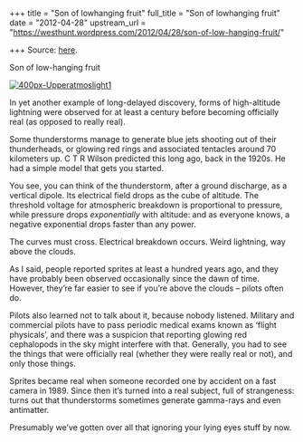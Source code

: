 +++
title = "Son of lowhanging fruit"
full_title = "Son of lowhanging fruit"
date = "2012-04-28"
upstream_url = "https://westhunt.wordpress.com/2012/04/28/son-of-low-hanging-fruit/"

+++
Source: [here](https://westhunt.wordpress.com/2012/04/28/son-of-low-hanging-fruit/).

Son of low-hanging fruit

[![](https://westhunt.files.wordpress.com/2012/04/400px-upperatmoslight1.jpg?w=640 "400px-Upperatmoslight1")](https://westhunt.files.wordpress.com/2012/04/400px-upperatmoslight1.jpg)

In yet another example of long-delayed discovery, forms of
high-altitude lightning were observed for at least a century before
becoming officially real (as opposed to really real).

Some thunderstorms manage to generate blue jets shooting out of their
thunderheads, or glowing red rings and associated tentacles around 70
kilometers up. C T R Wilson predicted this long ago, back in the
1920s. He had a simple model that gets you started.

You see, you can think of the thunderstorm, after a ground discharge,
as a vertical dipole. Its electrical field drops as the cube of
altitude. The threshold voltage for atmospheric breakdown is
proportional to pressure, while pressure drops *exponentially* with
altitude: and as everyone knows, a negative exponential drops faster
than any power.

The curves must cross. Electrical breakdown occurs. Weird lightning,
way above the clouds.

As I said, people reported sprites at least a hundred years ago, and
they have probably been observed occasionally since the dawn of time.
However, they’re far easier to see if you’re above the clouds – pilots
often do.

Pilots also learned not to talk about it, because nobody listened. 
Military and commercial pilots have to pass periodic medical exams known
as ‘flight physicals’, and there was a suspicion that reporting glowing
red cephalopods in the sky might interfere with that. Generally, you
had to see the things that were officially real (whether they were
really real or not), and only those things.

Sprites became real when someone recorded one by accident on a fast
camera in 1989. Since then it’s turned into a real subject, full of
strangeness: turns out that thunderstorms sometimes generate gamma-rays
and even antimatter.

Presumably we’ve gotten over all that ignoring your lying eyes stuff by
now.

